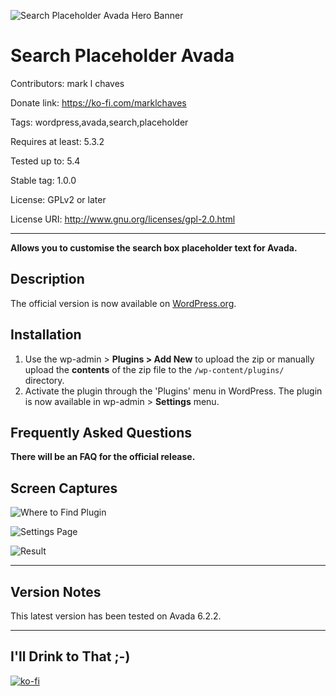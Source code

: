 ![Search Placeholder Avada Hero Banner](https://ps.w.org/search-placeholder-avada/assets/banner-1554x500.jpg)

# Search Placeholder Avada

Contributors: mark l chaves

Donate link: https://ko-fi.com/marklchaves

Tags: wordpress,avada,search,placeholder

Requires at least: 5.3.2

Tested up to: 5.4

Stable tag: 1.0.0

License: GPLv2 or later

License URI: http://www.gnu.org/licenses/gpl-2.0.html

---

**Allows you to customise the search box placeholder text for Avada.**

## Description

The official version is now available on [WordPress.org](https://wordpress.org/plugins/search-placeholder-avada/
).

## Installation

1. Use the wp-admin > **Plugins > Add New** to upload the zip or manually upload the **contents** of the zip file to the `/wp-content/plugins/` directory.
1. Activate the plugin through the 'Plugins' menu in WordPress. The plugin is now available in wp-admin > **Settings** menu.

## Frequently Asked Questions

**There will be an FAQ for the official release.**

## Screen Captures

![Where to Find Plugin](https://raw.githubusercontent.com/marklchaves/search-placeholder-avada/master/screencaptures/search-placeholder-avada-admin-menu.png "Where to find the plugin")

![Settings Page](https://raw.githubusercontent.com/marklchaves/search-placeholder-avada/master/screencaptures/search-placeholder-avada-admin-settings.png "Settings page")

![Result](https://raw.githubusercontent.com/marklchaves/search-placeholder-avada/master/screencaptures/search-placeholder-avada.jpg "Example result")

---

## Version Notes

This latest version has been tested on Avada 6.2.2.

---

## I'll Drink to That ;-)

[![ko-fi](https://www.ko-fi.com/img/githubbutton_sm.svg)](https://ko-fi.com/D1D7YARD)

